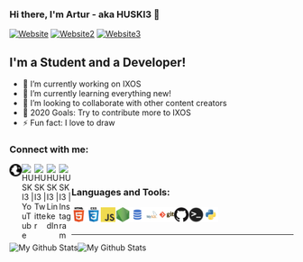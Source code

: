 ### Hi there, I'm Artur - aka HUSKI3 👋

[![Website](https://img.shields.io/website?label=fellowtenno.ga&style=for-the-badge&url=https%3A%2F%2Ffellowtenno.ga)][website]
[![Website2](https://img.shields.io/website?label=wyvernapp.xyz&style=for-the-badge&url=http%3A%2F%2Fwyvernapp.xyz)][website2]
[![Website3](https://img.shields.io/website?label=azaytsev.tech&style=for-the-badge&url=http%3A%2F%2Fazaytsev.tech)][website3]

## I'm a Student and a Developer!
- 🔭 I’m currently working on IXOS
- 🌱 I’m currently learning everything new!
- 👯 I’m looking to collaborate with other content creators
- 🥅 2020 Goals: Try to contribute more to IXOS
- ⚡ Fun fact: I love to draw 

### Connect with me:

[<img align="left" alt="HUSKI3" width="22px" src="https://raw.githubusercontent.com/iconic/open-iconic/master/svg/globe.svg" />][website]
[<img align="left" alt="HUSKI3 | YouTube" width="22px" src="https://cdn.jsdelivr.net/npm/simple-icons@v3/icons/youtube.svg" />][youtube]
[<img align="left" alt="HUSKI3 | Twitter" width="22px" src="https://cdn.jsdelivr.net/npm/simple-icons@v3/icons/twitter.svg" />][twitter]
[<img align="left" alt="HUSKI3 | LinkedIn" width="22px" src="https://cdn.jsdelivr.net/npm/simple-icons@v3/icons/linkedin.svg" />][linkedin]
[<img align="left" alt="HUSKI3 | Instagram" width="22px" src="https://cdn.jsdelivr.net/npm/simple-icons@v3/icons/instagram.svg" />][instagram]

<br />

### Languages and Tools:

<img align="left" alt="HTML5" width="26px" src="https://raw.githubusercontent.com/github/explore/80688e429a7d4ef2fca1e82350fe8e3517d3494d/topics/html/html.png" />
<img align="left" alt="CSS3" width="26px" src="https://raw.githubusercontent.com/github/explore/80688e429a7d4ef2fca1e82350fe8e3517d3494d/topics/css/css.png" />
<img align="left" alt="JavaScript" width="26px" src="https://raw.githubusercontent.com/github/explore/80688e429a7d4ef2fca1e82350fe8e3517d3494d/topics/javascript/javascript.png" />
<img align="left" alt="Node.js" width="26px" src="https://raw.githubusercontent.com/github/explore/80688e429a7d4ef2fca1e82350fe8e3517d3494d/topics/nodejs/nodejs.png" />
<img align="left" alt="SQL" width="26px" src="https://raw.githubusercontent.com/github/explore/80688e429a7d4ef2fca1e82350fe8e3517d3494d/topics/sql/sql.png" />
<img align="left" alt="MySQL" width="26px" src="https://raw.githubusercontent.com/github/explore/80688e429a7d4ef2fca1e82350fe8e3517d3494d/topics/mysql/mysql.png" />
<img align="left" alt="Git" width="26px" src="https://raw.githubusercontent.com/github/explore/80688e429a7d4ef2fca1e82350fe8e3517d3494d/topics/git/git.png" />
<img align="left" alt="GitHub" width="26px" src="https://raw.githubusercontent.com/github/explore/78df643247d429f6cc873026c0622819ad797942/topics/github/github.png" />
<img align="left" alt="HTML5" width="26px" src="https://raw.githubusercontent.com/github/explore/80688e429a7d4ef2fca1e82350fe8e3517d3494d/topics/terminal/terminal.png" />
<img align="left" alt="Python" width="26px" src="https://raw.githubusercontent.com/github/explore/80688e429a7d4ef2fca1e82350fe8e3517d3494d/topics/python/python.png" />

<br />
<br />

---

<img align="left" alt="My Github Stats" src="https://github-readme-stats.codestackr.vercel.app/api?username=HUSKI3&count_private=true&show_icons=true&hide_border=true" /><img align="left" alt="My Github Stats" src="https://github-readme-stats.vercel.app/api/top-langs/?username=HUSKI3&layout=compact&hide_border=true " />

[website]: http://fellowtenno.ga
[website2]: http://wyvernapp.xyz
[website3]: http://azaytsev.tech/
[twitter]: https://twitter.com/IgnisPy
[youtube]: https://www.youtube.com/c/HuskieLunar
[instagram]: https://instagram.com/HUSKI3
[linkedin]: https://www.linkedin.com/in/artur-zaytsev/
